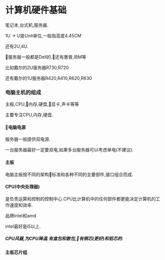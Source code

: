 # 计算机硬件基础

笔记本,台式机,服务器.

1U -&gt; U是Unit单位,一般指高度4.45CM

还有2U,4U.

服务器一般都是Dell的.还有惠普,IBM等

比如戴尔的2U服务器R730,R720

还有戴尔的1U服务器R420,R410,R620,R630

### 电脑主机的组成

主板,CPU,内存,硬盘,显卡,声卡等等

主要专注CPU,内存,硬盘.

#### 电脑电源

服务器一般提供双电源.

一台服务器最好一定要双电,如果多台服务器可以考虑单电\(不建议\).

#### 主板

电脑主板按不同的架构标准和各种不同的主要部件,接口组合而成.

#### CPU\(中央处理器\)

是负责运算和控制的控制中心.CPU比计算机中的任何部件都更能决定计算机的工作速度和效率.

品牌intel和amd

intel最好是i5以上.

##### CPU风扇,为CPU降温.有盒包和散包,有铜芯\(更好\)和铝芯的.

#### 主板芯片组



